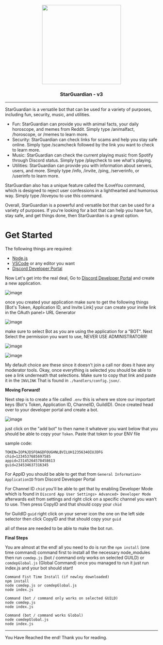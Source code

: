 <p align="center"><img src="https://github.com/SmartBotX/StarGuardian/assets/51787264/c83591ff-dca5-4852-9644-429c72022790" width="260" ></p>


### <p align="center">StarGuardian - v3</p>
------------------------------------------------------
StarGuardian is a versatile bot that can be used for a variety of purposes, including fun, security, music, and utilities.

- Fun: StarGuardian can provide you with animal facts, your daily horoscope, and memes from Reddit. Simply type /animalfact, /horoscope, or /memes to learn more.
- Security: StarGuardian can check links for scams and help you stay safe online. Simply type /scamcheck followed by the link you want to check to learn more.
- Music: StarGuardian can check the current playing music from Spotify through Discord status. Simply type /playcheck to see what's playing.
- Utilities: StarGuardian can provide you with information about servers, users, and more. Simply type /info, /invite, /ping, /serverinfo, or /userinfo to learn more.

StarGuardian also has a unique feature called the ILoveYou command, which is designed to reject user confessions in a lighthearted and humorous way. Simply type /iloveyou to use this command.

Overall, StarGuardian is a powerful and versatile bot that can be used for a variety of purposes. If you're looking for a bot that can help you have fun, stay safe, and get things done, then StarGuardian is a great option.

# Get Started

The following things are required:
- [Node.js](https://nodejs.org/en)
- [VSCode](https://code.visualstudio.com/) or any editor you want
- [Discord Developer Portal](https://discord.com/developers/)

Now Let's get into the real deal, Go to [Discord Developer Portal](https://discord.com/developers/) and create a new application.

![image](https://user-images.githubusercontent.com/51787264/232237205-36f868bb-df87-4dda-94ee-99502595ac70.png)

once you created your application make sure to get the following things [Bot's Token, Application ID, and Invite Link] your can create your invite link in the OAuth panel> URL Generator

![image](https://user-images.githubusercontent.com/51787264/232237406-0ab32b23-810e-4fab-9078-fd2032f2e6cb.png)

make sure to select Bot as you are using the application for a "BOT". Next Select the permission you want to use, NEVER USE ADMINISTRATORR!

![image](https://user-images.githubusercontent.com/51787264/232237482-dc5f915f-fb93-44fc-8c7b-e25d03a13c21.png)

![image](https://user-images.githubusercontent.com/51787264/232237523-297c2848-fb60-453c-8865-4e00bcdee781.png)

My default choice are these since it doesn't join a call nor does it have any moderator tools. Okay, once everything is selected you should be able to see a link underneath that selections. Make sure to copy that link and paste it in the ```INVLINK``` That is found in ```./handlers/config.json/```.

**Moving Forward!**

Next step is to create a file called ```.env``` this is where we store our important keys (Bot's Token, Application ID, ChannelID, GuildID). Once created head over to your developer portal and create a bot.

![image](https://user-images.githubusercontent.com/51787264/232237797-1370b4aa-bbfd-49d1-a256-c4bb9b9cd57b.png)

just click on the "add bot" to then name it whatever you want below that you should be able to copy your ```Token```. Paste that token to your ENV file

sample code:
```
TOKEN=IOPAJDSFOAGDFOUGHNLBVILUH1235634OIUJDFG
chid=1234537685697585
appid=23145264578458613
guid=234534637316345
```
For AppID you should be able to get that from ```General Information> ApplicationID``` from Discord Developer Portal

For Channel ID ```chid``` you'll be able to get that by enabling Developer Mode which is found in ```Discord App User Settings> Advanced> Developer Mode``` afterwards exit from settings and right click on a specific channel you wan't to use. Then press CopyID and that should copy your ```chid```

for GuildID ```guid``` right click on your server icon the one on the left side selector then click CopyID and that should copy your ```guid```

all of these are needed to be able to make the bot run.

**Final Steps**

You are almost at the end! all you need to do is run the ```npm install``` (one time command) command first to install all the necessary node_modules then run ```comdep.js``` (bot / command only works on selected GUILD) or ```comdepGlobal.js``` (Global Command) once you managed to run it just run index.js and your bot should start!

```
Command Fist Time Install (if newley downloaded)
npm install
node comdep.js or comdepGlobal.js
node index.js
```

```
Command (bot / command only works on selected GUILD)
node comdep.js 
node index.js
```
```
Command (bot / command works Global)
node comdepGlobal.js 
node index.js
```

--------------------------------------------------------------------------------
You Have Reached the end! Thank you for reading.
